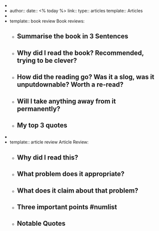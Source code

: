 -
-
  author::
  date:: <% today %>
  link::
  type:: articles
  template:: Articles
-
-
  template:: book review
  Book reviews:
	- Summarise the book in 3 Sentences
		-
	- Why did I read the book? Recommended, trying to be clever?
		-
	- How did the reading go? Was it a slog, was it unputdownable? Worth a re-read?
		-
	- Will I take anything away from it permanently?
		-
	- My top 3 quotes
		-
-
-
  template:: article review
  Article Review:
	- Why did I read this?
		-
	- What problem does it appropriate?
		-
	- What does it claim about that problem?
		-
	- Three important points #numlist
		-
	- Notable Quotes
		-